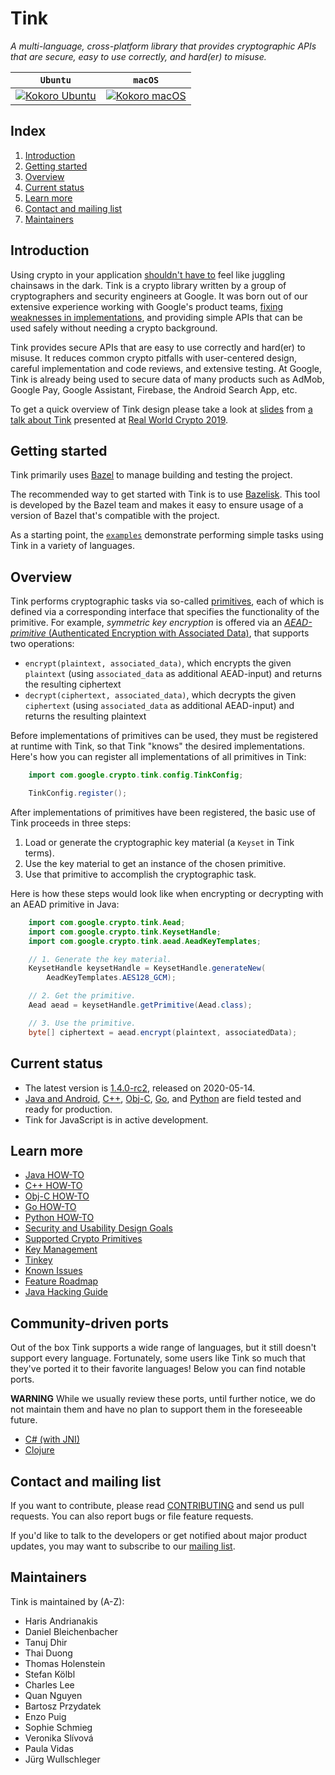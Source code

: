 # Tink

*A multi-language, cross-platform library that provides cryptographic APIs that are secure, easy to use correctly, and hard(er) to misuse.*

**`Ubuntu`**                                                                                   | **`macOS`**
---------------------------------------------------------------------------------------------- | -----------
[![Kokoro Ubuntu](https://storage.googleapis.com/tink-kokoro-build-badges/tink-ubuntu.png)](#) | [![Kokoro macOS](https://storage.googleapis.com/tink-kokoro-build-badges/tink-macos.png)](#)

## Index

1. [Introduction](#introduction)
2. [Getting started](#getting-started)
3. [Overview](#overview)
3. [Current status](#current-status)
4. [Learn more](#learn-more)
5. [Contact and mailing list](#contact-and-mailing-list)
6. [Maintainers](#maintainers)

## Introduction

Using crypto in your application [shouldn't have
to](https://www.usenix.org/sites/default/files/conference/protected-files/hotsec15_slides_green.pdf)
feel like juggling chainsaws in the dark. Tink is a crypto library written by a
group of cryptographers and security engineers at Google. It was born out of
our extensive experience working with Google's product teams, [fixing
weaknesses in implementations](https://github.com/google/wycheproof), and
providing simple APIs that can be used safely without needing a crypto
background.

Tink provides secure APIs that are easy to use correctly and hard(er) to misuse.
It reduces common crypto pitfalls with user-centered design, careful
implementation and code reviews, and extensive testing. At Google, Tink is
already being used to secure data of many products such as AdMob, Google Pay,
Google Assistant, Firebase, the Android Search App, etc.

To get a quick overview of Tink design please take a look at
[slides](docs/Tink-a_cryptographic_library--RealWorldCrypto2019.pdf) from [a
talk about Tink](https://www.youtube.com/watch?v=pqev9r3rUJs&t=9665) presented
at [Real World Crypto 2019](https://rwc.iacr.org/2019/).

## Getting started

Tink primarily uses [Bazel](https://bazel.build) to manage building and testing
the project.

The recommended way to get started with Tink is to use
[Bazelisk](https://github.com/bazelbuild/bazelisk). This tool is developed by
the Bazel team and makes it easy to ensure usage of a version of Bazel that's
compatible with the project.

As a starting point, the
[`examples`](https://github.com/google/tink/tree/master/examples) demonstrate
performing simple tasks using Tink in a variety of languages.

## Overview

Tink performs cryptographic tasks via so-called [primitives](docs/PRIMITIVES.md),
each of which is defined via a corresponding interface that specifies the
functionality of the primitive. For example, _symmetric key encryption_ is
offered via an [_AEAD-primitive_ (Authenticated Encryption with Associated
Data)](docs/PRIMITIVES.md#authenticated-encryption-with-associated-data), that
supports two operations:

*   `encrypt(plaintext, associated_data)`, which encrypts the given `plaintext`
    (using `associated_data` as additional AEAD-input) and returns the resulting
    ciphertext
*   `decrypt(ciphertext, associated_data)`, which decrypts the given
    `ciphertext` (using `associated_data` as additional AEAD-input) and returns
    the resulting plaintext

Before implementations of primitives can be used, they must be registered at
runtime with Tink, so that Tink "knows" the desired implementations. Here's how
you can register all implementations of all primitives in Tink:

```java
    import com.google.crypto.tink.config.TinkConfig;

    TinkConfig.register();
```

After implementations of primitives have been registered, the basic use of Tink
proceeds in three steps:

1.  Load or generate the cryptographic key material (a `Keyset` in Tink terms).
2.  Use the key material to get an instance of the chosen primitive.
3.  Use that primitive to accomplish the cryptographic task.

Here is how these steps would look like when encrypting or decrypting with an
AEAD primitive in Java:

```java
    import com.google.crypto.tink.Aead;
    import com.google.crypto.tink.KeysetHandle;
    import com.google.crypto.tink.aead.AeadKeyTemplates;

    // 1. Generate the key material.
    KeysetHandle keysetHandle = KeysetHandle.generateNew(
        AeadKeyTemplates.AES128_GCM);

    // 2. Get the primitive.
    Aead aead = keysetHandle.getPrimitive(Aead.class);

    // 3. Use the primitive.
    byte[] ciphertext = aead.encrypt(plaintext, associatedData);
```

## Current status

*   The latest version is
    [1.4.0-rc2](https://github.com/google/tink/releases/tag/v1.4.0-rc2),
    released on 2020-05-14.
*   [Java and Android](docs/JAVA-HOWTO.md), [C++](docs/CPP-HOWTO.md),
    [Obj-C](docs/OBJC-HOWTO.md), [Go](docs/GOLANG-HOWTO.md), and
    [Python](g3docs/PYTHON-HOWTO.md) are field tested and ready for production.
*   Tink for JavaScript is in active development.

## Learn more

*   [Java HOW-TO](docs/JAVA-HOWTO.md)
*   [C++ HOW-TO](docs/CPP-HOWTO.md)
*   [Obj-C HOW-TO](docs/OBJC-HOWTO.md)
*   [Go HOW-TO](docs/GOLANG-HOWTO.md)
*   [Python HOW-TO](docs/PYTHON-HOWTO.md)
*   [Security and Usability Design Goals](docs/SECURITY-USABILITY.md)
*   [Supported Crypto Primitives](docs/PRIMITIVES.md)
*   [Key Management](docs/KEY-MANAGEMENT.md)
*   [Tinkey](docs/TINKEY.md)
*   [Known Issues](docs/KNOWN-ISSUES.md)
*   [Feature Roadmap](docs/ROADMAP.md)
*   [Java Hacking Guide](docs/JAVA-HACKING.md)

## Community-driven ports

Out of the box Tink supports a wide range of languages, but it still doesn't
support every language. Fortunately, some users like Tink so much that they've
ported it to their favorite languages! Below you can find notable ports.

**WARNING** While we usually review these ports, until further notice, we do not
maintain them and have no plan to support them in the foreseeable future.

*   [C# (with JNI)](https://github.com/google-pay/tink-jni-examples)
*   [Clojure](https://github.com/perkss/tinklj)

## Contact and mailing list

If you want to contribute, please read [CONTRIBUTING](docs/CONTRIBUTING.md)
and send us pull requests. You can also report bugs or file feature requests.

If you'd like to talk to the developers or get notified about major product
updates, you may want to subscribe to our
[mailing list](https://groups.google.com/forum/#!forum/tink-users).

## Maintainers

Tink is maintained by (A-Z):

-   Haris Andrianakis
-   Daniel Bleichenbacher
-   Tanuj Dhir
-   Thai Duong
-   Thomas Holenstein
-   Stefan Kölbl
-   Charles Lee
-   Quan Nguyen
-   Bartosz Przydatek
-   Enzo Puig
-   Sophie Schmieg
-   Veronika Slívová
-   Paula Vidas
-   Jürg Wullschleger
